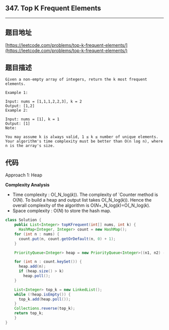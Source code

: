 ## 347. Top K Frequent Elements

----
## 题目地址

[https://leetcode.com/problems/top-k-frequent-elements/](https://leetcode.com/problems/top-k-frequent-elements/)

## 题目描述

```text
Given a non-empty array of integers, return the k most frequent elements.

Example 1:

Input: nums = [1,1,1,2,2,3], k = 2
Output: [1,2]
Example 2:

Input: nums = [1], k = 1
Output: [1]
Note:

You may assume k is always valid, 1 ≤ k ≤ number of unique elements.
Your algorithm's time complexity must be better than O(n log n), where n is the array's size.
```

## 代码

Approach 1: Heap

**Complexity Analysis**

* Time complexity : O\(_N_log\(_k_\)\). The complexity of \`Counter method is O\(_N_\). To build a heap and output list takes O\(_N_log\(_k_\)\). Hence the overall complexity of the algorithm is O\(_N_+_N_log\(_k_\)=O\(_N_log\(_k_\).
* Space complexity : O\(_N_\) to store the hash map.

```java
class Solution {
    public List<Integer> topKFrequent(int[] nums, int k) {
      HashMap<Integer, Integer> count = new HashMap();
    for (int n : nums) {
      count.put(n, count.getOrDefault(n, 0) + 1);
    }

    PriorityQueue<Integer> heap = new PriorityQueue<Integer>((n1, n2) -> count.get(n1) - count.get(n2));

    for (int n : count.keySet()) {
      heap.add(n);
      if (heap.size() > k) 
        heap.poll();
    }

    List<Integer> top_k = new LinkedList();
    while (!heap.isEmpty()) {
      top_k.add(heap.poll());
    }
    Collections.reverse(top_k);
    return top_k;
    }
}
```


